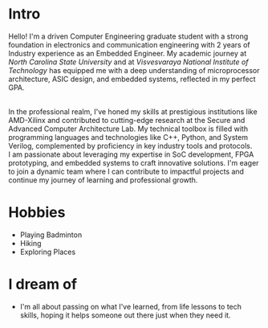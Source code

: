 
# Intro

Hello! I'm a driven Computer Engineering graduate student with a strong foundation in electronics and communication engineering with 2 years of Industry experience as an Embedded Engineer. My academic journey at *North Carolina State University* and at *Visvesvaraya National Institute of Technology* has equipped me with a deep understanding of microprocessor architecture, ASIC design, and embedded systems, reflected in my perfect GPA.

<br>
In the professional realm, I've honed my skills at prestigious institutions like AMD-Xilinx and contributed to cutting-edge research at the Secure and Advanced Computer Architecture Lab. My technical toolbox is filled with programming languages and technologies like C++, Python, and System Verilog, complemented by proficiency in key industry tools and protocols.

<br>
I am passionate about leveraging my expertise in SoC development, FPGA prototyping, and embedded systems to craft innovative solutions. I'm eager to join a dynamic team where I can contribute to impactful projects and continue my journey of learning and professional growth.

<!-- 
# EDUCATION
- **M.S. - Computer Science**, 2024<br>
North Carolina State University
- **B.S. - Computer Science**, 2020<br>
Gokaraju Rangaraju Institute of Engineering and Technology

# WORK EXPERIENCES
**Arrcus, Inc.**, Network Software Engineering Intern, June 2022 - August 2022

**West Agile Labs**, Associate Software Development Engineer, January 2020 - April 2022

**Neiman Marcus**, Freelance Developer, September 2021 - July 2022 -->

# Hobbies

- Playing Badminton
- Hiking
- Exploring Places


# I dream of

- I'm all about passing on what I've learned, from life lessons to tech skills, hoping it helps someone out there just when they need it.


